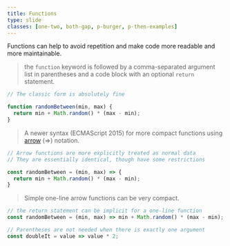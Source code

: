 ```yaml
---
title: Functions
type: slide
classes: [one-two, both-gap, p-burger, p-then-examples]
---
```


Functions can help to avoid repetition and make code more readable and more maintainable.

> the `function` keyword is followed by a comma-separated argument list in parentheses and a code block with an optional `return` statement.

```js
// The classic form is absolutely fine

function randomBetween(min, max) {
  return min + Math.random() * (max - min);
}
```

> A newer syntax (ECMAScript 2015) for more compact functions using [arrow] (=>) notation.

```js
// Arrow functions are more explicitly treated as normal data
// They are essentially identical, though have some restrictions 

const randomBetween = (min, max) => {
  return min + Math.random() * (max - min);
}
```

> Simple one-line arrow functions can be very compact.

```js
// the return statement can be implicit for a one-line function
const randomBetween = (min, max) => min + Math.random() * (max - min);

// Parentheses are not needed when there is exactly one argument 
const doubleIt = value => value * 2;
```

[arrow]: https://developer.mozilla.org/en-US/docs/Web/JavaScript/Reference/Functions/Arrow_functions